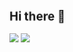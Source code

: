 ## Hi there 👋

<img src="https://github-readme-stats.vercel.app/api?username=peymannamvar&show_icons=true&bg_color=00000000">
<img src="https://github-readme-stats.vercel.app/api/top-langs/?username=peymannamvar&hide_progress=true">

